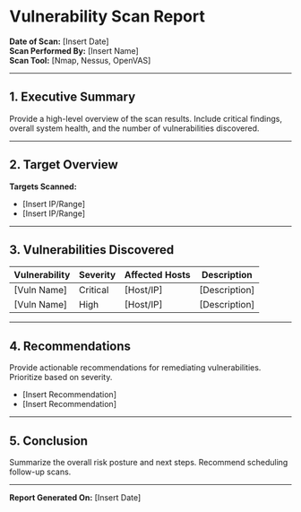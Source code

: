 # Vulnerability Scan Report

**Date of Scan:** [Insert Date]  
**Scan Performed By:** [Insert Name]  
**Scan Tool:** [Nmap, Nessus, OpenVAS]

---

## 1. Executive Summary

Provide a high-level overview of the scan results. Include critical findings, overall system health, and the number of vulnerabilities discovered.

---

## 2. Target Overview

**Targets Scanned:**
- [Insert IP/Range]
- [Insert IP/Range]

---

## 3. Vulnerabilities Discovered

| Vulnerability | Severity | Affected Hosts | Description |
|---------------|----------|----------------|-------------|
| [Vuln Name]   | Critical | [Host/IP]      | [Description] |
| [Vuln Name]   | High     | [Host/IP]      | [Description] |

---

## 4. Recommendations

Provide actionable recommendations for remediating vulnerabilities. Prioritize based on severity.

- [Insert Recommendation]
- [Insert Recommendation]

---

## 5. Conclusion

Summarize the overall risk posture and next steps. Recommend scheduling follow-up scans.

---

**Report Generated On:** [Insert Date]
